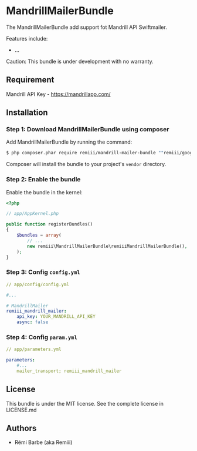 # MandrillMailerBundle

The MandrillMailerBundle add support fot Mandrill API Swiftmailer.

Features include:
* ...

Caution: This bundle is under development with no warranty.

## Requirement

Mandrill API Key - https://mandrillapp.com/

## Installation

### Step 1: Download MandrillMailerBundle using composer

Add MandrillMailerBundle by running the command:

```sh
$ php composer.phar require remiii/mandrill-mailer-bundle ""remiii/google-translate": "dev-master"
```

Composer will install the bundle to your project's `vendor` directory.

### Step 2: Enable the bundle

Enable the bundle in the kernel:

```php
<?php

// app/AppKernel.php

public function registerBundles()
{
    $bundles = array(
        // ...
        new remiii\MandrillMailerBundle\remiiiMandrillMailerBundle(),
    );
}
```

### Step 3: Config `config.yml`

```yml
// app/config/config.yml

#...

# MandrillMailer
remiii_mandrill_mailer:
    api_key: YOUR_MANDRILL_API_KEY
    async: false
```

### Step 4: Config `param.yml`

```yml
// app/parameters.yml

parameters:
    #...
    mailer_transport; remiii_mandrill_mailer
```

## License

This bundle is under the MIT license. See the complete license in LICENSE.md

## Authors

* Rémi Barbe (aka Remiii)


